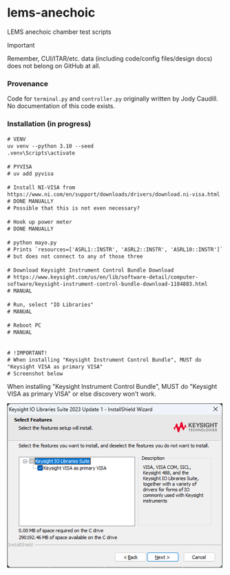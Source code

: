 # lems-anechoic
LEMS anechoic chamber test scripts

> [!IMPORTANT]  
> Remember, CUI/ITAR/etc. data (including code/config files/design docs) does not belong on GitHub at all.

### Provenance

Code for `terminal.py` and `controller.py` originally written by Jody Caudill. No documentation of this code exists.

### Installation (in progress)
```
# VENV
uv venv --python 3.10 --seed
.venv\Scripts\activate

# PYVISA
# uv add pyvisa

# Install NI-VISA from https://www.ni.com/en/support/downloads/drivers/download.ni-visa.html
# DONE MANUALLY
# Possible that this is not even necessary?

# Hook up power meter
# DONE MANUALLY

# python mayo.py
# Prints `resources=['ASRL1::INSTR', 'ASRL2::INSTR', 'ASRL10::INSTR']`
# but does not connect to any of those three

# Download Keysight Instrument Control Bundle Download 
# https://www.keysight.com/us/en/lib/software-detail/computer-software/keysight-instrument-control-bundle-download-1184883.html
# MANUAL

# Run, select "IO Libraries"
# MANUAL

# Reboot PC
# MANUAL


# !IMPORTANT!
# When installing "Keysight Instrument Control Bundle", MUST do "Keysight VISA as primary VISA"
# Screenshot below

```


When installing "Keysight Instrument Control Bundle", MUST do "Keysight VISA as primary VISA" or else discovery won't work.

![screenshot](./resources/img/keysight_install_02.png)
